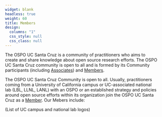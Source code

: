 ```yaml
---
widget: blank
headless: true
weight: 60
title: Members
design:
  columns: "1"
  css_style: null
  css_class: null
---
```


The OSPO UC Santa Cruz is a community of practitioners who aims to create and share knowledge about open source research efforts. The OSPO UC Santa Cruz community is open to all and is formed by its Community participants (including [Associates](#associates)) and [Members](#members). 

The OSPO UC Santa Cruz Community is open to all. Usually, practitioners coming from a University of California campus or UC-associated national lab (LBL, LLNL, LANL) with an OSPO or an established strategy and policies around open source efforts within its organization join the OSPO UC Santa Cruz as a [Member](#members). Our Mebers include:

(List of UC campus and national lab logos)


